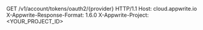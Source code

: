 GET /v1/account/tokens/oauth2/{provider} HTTP/1.1
Host: cloud.appwrite.io
X-Appwrite-Response-Format: 1.6.0
X-Appwrite-Project: <YOUR_PROJECT_ID>
